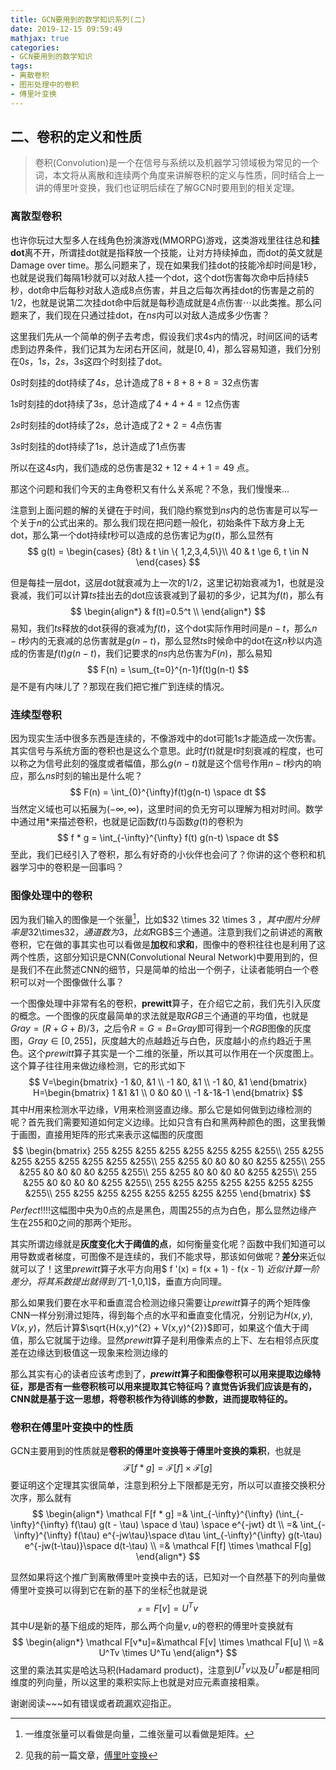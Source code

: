 ```yaml
---
title: GCN要用到的数学知识系列(二)
date: 2019-12-15 09:59:49
mathjax: true
categories:
- GCN要用到的数学知识
tags: 
- 离散卷积
- 图形处理中的卷积
- 傅里叶变换
---
```


## **二、卷积的定义和性质**

> 卷积(Convolution)是一个在信号与系统以及机器学习领域极为常见的一个词，本文将从离散和连续两个角度来讲解卷积的定义与性质，同时结合上一讲的傅里叶变换，我们也证明后续在了解GCN时要用到的相关定理。

<!--more-->

### **离散型卷积**

也许你玩过大型多人在线角色扮演游戏(MMORPG)游戏，这类游戏里往往总和**挂dot**离不开，所谓挂dot就是指释放一个技能，让对方持续掉血，而dot的英文就是Damage over time。那么问题来了，现在如果我们挂dot的技能冷却时间是$1$秒，也就是说我们每隔$1$秒就可以对敌人挂一个dot，这个dot伤害每次命中后持续$5$秒，dot命中后每秒对敌人造成$8$点伤害，并且之后每次再挂dot的伤害是之前的$1/2$，也就是说第二次挂dot命中后就是每秒造成就是$4$点伤害$\cdots$以此类推。那么问题来了，我们现在只通过挂dot，在$ns$内可以对敌人造成多少伤害？

这里我们先从一个简单的例子去考虑，假设我们求$4s$内的情况，时间区间的话考虑到边界条件，我们记其为左闭右开区间，就是$[0,4)$，那么容易知道，我们分别在$0s$，$1s，2s，3s$这四个时刻挂了dot。

$0s$时刻挂的dot持续了$4s$，总计造成了$8+8+8+8 = 32$点伤害

$1s$时刻挂的dot持续了$3s$，总计造成了$4+4+4 = 12$点伤害

$2s$时刻挂的dot持续了$2s$，总计造成了$2+2= 4$点伤害

$3s$时刻挂的dot持续了$1s$，总计造成了$1$点伤害

所以在这$4s$内，我们造成的总伤害是$32+12+4+1= 49$ 点。

那这个问题和我们今天的主角卷积又有什么关系呢？不急，我们慢慢来...

注意到上面问题的解的关键在于时间，我们隐约察觉到$ns$内的总伤害是可以写一个关于$n$的公式出来的。那么我们现在把问题一般化，初始条件下敌方身上无dot，那么第一个dot持续$t$秒可以造成的总伤害记为$g(t)$，那么显然有
$$
g(t) = \begin{cases}
{8t}  & t \in \{ 1,2,3,4,5\}\\ 
40    & t \ge 6, t \in N 
\end{cases}
$$

但是每挂一层dot，这层dot就衰减为上一次的$1/2$，这里记初始衰减为$1$，也就是没衰减，我们可以计算$ts$挂出去的dot应该衰减到了最初的多少，记其为$f(t)$，那么有
$$
\begin{align*}
& f(t)=0.5^t \\
\end{align*}
$$
易知，我们$ts$释放的dot获得的衰减为$f(t)$，这个dot实际作用时间是$n-t$，那么$n-t$秒内的无衰减的总伤害就是$g(n-t)$，那么显然$ts$时候命中的dot在这$n$秒以内造成的伤害是$f(t)g(n-t)$，我们记要求的$ns$内总伤害为$F(n)$，那么易知
$$
F(n) = \sum_{t=0}^{n-1}f(t)g(n-t)
$$
是不是有内味儿了？那现在我们把它推广到连续的情况。

### **连续型卷积**

因为现实生活中很多东西是连续的，不像游戏中的dot可能$1s$才能造成一次伤害。其实信号与系统方面的卷积也是这么个意思。此时$f(t)$就是$t$时刻衰减的程度，也可以称之为信号此刻的强度或者幅值，那么$g(n-t)$就是这个信号作用$n-t$秒内的响应，那么$ns$时刻的输出是什么呢？
$$
F(n) = \int_{0}^{\infty}f(t)g(n-t) \space dt
$$
当然定义域也可以拓展为$(-\infty, \infty)$，这里时间的负无穷可以理解为相对时间。数学中通过用*来描述卷积，也就是记函数$f(t)$与函数$g(t)$的卷积为
$$
f * g = \int_{-\infty}^{\infty} f(t) g(n-t) \space dt
$$
至此，我们已经引入了卷积，那么有好奇的小伙伴也会问了？你讲的这个卷积和机器学习中的卷积是一回事吗？

### **图像处理中的卷积**

因为我们输入的图像是一个张量[^1]，比如$32 \times 32 \times 3 $，其中图片分辨率是$32\times32$，通道数为3，比如$RGB$三个通道。注意到我们之前讲述的离散卷积，它在做的事其实也可以看做是**加权**和**求和**，图像中的卷积往往也是利用了这两个性质，这部分知识是CNN(Convolutional Neural Network)中要用到的，但是我们不在此赘述CNN的细节，只是简单的给出一个例子，让读者能明白一个卷积可以对一个图像做什么事？

一个图像处理中非常有名的卷积，$\pmb{prewitt}$算子，在介绍它之前，我们先引入灰度的概念。一个图像的灰度最简单的求法就是取$RGB$三个通道的平均值，也就是$Gray=(R+G+B)/3$，之后令$R=G=B=$$Gray$即可得到一个$RGB$图像的灰度图，$Gray\in [0,255]$，灰度越大的点越趋近与白色，灰度越小的点约趋近于黑色。这个$prewitt$算子其实是一个二维的张量，所以其可以作用在一个灰度图上。这个算子往往用来做边缘检测，它的形式如下
$$
V=\begin{bmatrix}
-1 &0, &1 \\
-1 &0, &1 \\
-1 &0, &1
\end{bmatrix}
H=\begin{bmatrix}
1 &1 &1 \\
0 &0 &0 \\
-1 &-1&-1
\end{bmatrix}
$$
其中$H$用来检测水平边缘，$V$用来检测竖直边缘。那么它是如何做到边缘检测的呢？首先我们需要知道如何定义边缘。比如只含有白和黑两种颜色的图，这里我懒于画图，直接用矩阵的形式来表示这幅图的灰度图
$$
\begin{bmatrix}
255 &255 &255 &255 &255 &255 &255 &255\\
255 &255 &255 &255 &255 &255 &255 &255\\
255 &255 &0 &0 &0 &0 &255 &255\\
255 &255 &0 &0 &0 &0 &255 &255\\
255 &255 &0 &0 &0 &0 &255 &255\\
255 &255 &0 &0 &0 &0 &255 &255\\
255 &255 &255 &255 &255 &255 &255 &255\\
255 &255 &255 &255 &255 &255 &255 &255
\end{bmatrix}
$$
$Perfect!!!!$这幅图中央为$0$点的点是黑色，周围$255$的点为白色，那么显然边缘产生在255和0之间的那两个矩形。

其实所谓边缘就是**灰度变化大于阈值的点**，如何衡量变化呢？函数中我们知道可以用导数或者梯度，可图像不是连续的，我们不能求导，那该如何做呢？**差分**来近似就可以了！这里$prewitt$算子水平方向用$ f '(x) = f(x + 1) - f(x - 1) $近似计算一阶差分，将其系数提出就得到了$[-1,0,1]$，垂直方向同理。

那么如果我们要在水平和垂直混合检测边缘只需要让$prewitt$算子的两个矩阵像CNN一样分别滑过矩阵，得到每个点的水平和垂直变化情况，分别记为$H(x,y),V(x,y)$，然后计算$\sqrt{H(x,y)^{2} + V(x,y)^{2}}$即可，如果这个值大于阈值，那么它就属于边缘。显然$prewitt$算子是利用像素点的上下、左右相邻点灰度差在边缘达到极值这一现象来检测边缘的

那么其实有心的读者应该考虑到了，**$prewitt$算子和图像卷积可以用来提取边缘特征，那是否有一些卷积核可以用来提取其它特征吗？直觉告诉我们应该是有的，CNN就是基于这一思想，将卷积核作为待训练的参数，进而提取特征的。**

### **卷积在傅里叶变换中的性质**

GCN主要用到的性质就是**卷积的傅里叶变换等于傅里叶变换的乘积**，也就是
$$
\mathcal F[f*g]=\mathcal F[f] \times  \mathcal F[g]
$$
要证明这个定理其实很简单，注意到积分上下限都是无穷，所以可以直接交换积分次序，那么就有
$$
\begin{align*}
\mathcal F[f * g] =& \int_{-\infty}^{\infty} (\int_{-\infty}^{\infty} f(\tau) g(t - \tau) \space
 d \tau) \space e^{-jwt} dt \\
 =& \int_{-\infty}^{\infty} f(\tau) e^{-jw\tau}\space d\tau 
 \int_{-\infty}^{\infty} g(t-\tau) e^{-jw(t-\tau)}\space d(t-\tau) \\
 =& \mathcal F[f] \times \mathcal F[g]
\end{align*}
$$

显然如果将这个推广到离散傅里叶变换中去的话，已知对一个自然基下的列向量做傅里叶变换可以得到它在新的基下的坐标[^2]也就是说
$$
\mathcal x=F[v]= U^Tv
$$
其中$U$是新的基下组成的矩阵，那么两个向量$v,u$的卷积的傅里叶变换就有
$$
\begin{align*}
\mathcal F[v*u]=&\mathcal F[v] \times \mathcal F[u] \\
=& U^Tv \times U^Tu
\end{align*}
$$
这里的乘法其实是哈达马积(Hadamard product)，注意到$U^{T} v$以及$U^{T} u$都是相同维度的列向量，所以这里的乘积实际上也就是对应元素直接相乘。

谢谢阅读~~~如有错误或者疏漏欢迎指正。

[^1]:一维度张量可以看做是向量，二维张量可以看做是矩阵。
[^2]:见我的前一篇文章，[傅里叶变换](http://tsotfsk.top/2019/12/14/GCN要用到的数学知识系列(一)/)